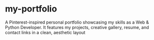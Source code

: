 # my-portfolio
A Pinterest-inspired personal portfolio showcasing my skills as a Web &amp; Python Developer. It features my projects, creative gallery, resume, and contact links in a clean, aesthetic layout
